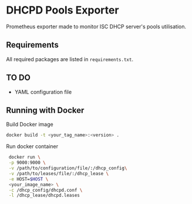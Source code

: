 # DHCPD Pools Exporter
Prometheus exporter made to monitor ISC DHCP server's pools utilisation.
## Requirements
All required packages are listed in `requirements.txt`.
## TO DO
  - YAML configuration file
## Running with Docker
Build Docker image
```bash
docker build -t <your_tag_name>:<version> .
```
Run docker container
```bash
 docker run \
 -p 9000:9000 \
 -v /path/to/configuration/file/:/dhcp_config\
 -v /path/to/leases/file/:/dhcp_lease \
 -e HOST=$HOST \
 <your_image_name> \
 -c /dhcp_config/dhcpd.conf \
 -l /dhcp_lease/dhcpd.leases
```